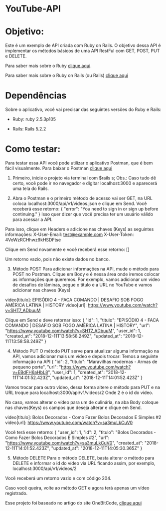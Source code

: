# YouTube-API

# Objetivo:
Este é um exemplo de API criada com Ruby on Rails.
O objetivo dessa API é implementar os métodos básicos de uma API RestFul com GET, POST, PUT e DELETE.

Para saber mais sobre o Ruby <a href="https://www.ruby-lang.org/en/" target="_blank">clique aqui</a>.

Para saber mais sobre o Ruby on Rails (ou Rails) <a href="https://rubyonrails.org/" target="_blank">clique aqui</a>

# Dependências
Sobre o aplicativo, você vai precisar das seguintes versões do Ruby e Rails:
- Ruby: ruby 2.5.3p105

- Rails: Rails 5.2.2

# Como testar:
Para testar essa API você pode utilizar o aplicativo Postman, que é bem fácil visualmente.
Para baixar o Postman <a href="https://www.getpostman.com/apps" target="_blank">clique aqui</a>

1. Primeiro, inicie o projeto via terminal com $rails s;
Obs.: Caso tudo dê certo, você pode ir no navegador e digitar localhost:3000 e aparecerá uma tela do Rails.

2. Abra o Postman e o primeiro método de acesso vai ser GET, na URL coloca localhost:3000/api/v1/videos.json e clique em Send.
Você receberá esse retorno:
{
    "error": "You need to sign in or sign up before continuing."
}
Isso quer dizer que você precisa ter um usuário válido para acessar a API.

Para isso, clique em Headers e adicione nas chaves (Keys) as seguintes informações:
X-User-Email: test@example.com
X-User-Token: 4VoWzRCHhwz9kHSDFtse

Clique em Send novamente e você receberá esse retorno:
[]

Um retorno vazio, pois não existe dados no banco.

3. Método POST
Para adicionar informações na API, mude o método para POST no Postman.
Clique em Body e é nessa área onde iremos colocar as informações que queremos.
Por exemplo, vamos adicionar um vídeo de desafios de lâminas, pegue o título e a URL no YouTube e vamos adicionar nas chaves (Keys)

video[titulo]: EPISÓDIO 4 - FACA COMANDO | DESAFIO SOB FOGO AMÉRICA LATINA | HISTORY
video[url]: https://www.youtube.com/watch?v=SHT7_ADbuuM

Clique em Send e deve retornar isso:
{
    "id": 1,
    "titulo": "EPISÓDIO 4 - FACA COMANDO | DESAFIO SOB FOGO AMÉRICA LATINA | HISTORY",
    "url": "https://www.youtube.com/watch?v=SHT7_ADbuuM",
    "user_id": 1,
    "created_at": "2018-12-11T13:58:58.249Z",
    "updated_at": "2018-12-11T13:58:58.249Z"
}

4. Método PUT
O método PUT serve para atualizar alguma informação na API, vamos adicionar mais um vídeo e depois trocar:
Temos a seguinte informação na API
{
    "id": 2,
    "titulo": "Maravilhas modernas - Armas de pequeno porte",
    "url": "https://www.youtube.com/watch?v=EBdFH6aHbL8",
    "user_id": 1,
    "created_at": "2018-12-11T14:01:52.423Z",
    "updated_at": "2018-12-11T14:01:52.423Z"
}

Vamos trocar para outro vídeo, dessa forma altere o método para PUT e na URL troque para localhost:3000/api/v1/videos/2
Onde 2 é o id do vídeo.

No caso, vamos alterar o vídeo para um de culinária, na aba Body coloque nas chaves(Keys) os campos que deseja alterar e clique em Send.

video[titulo]: Bolos Decorados - Como Fazer Bolos Decorados E Simples #2
video[url]: https://www.youtube.com/watch?v=sa3muLkCuV0

Você terá esse retorno:
{
    "user_id": 1,
    "id": 2,
    "titulo": "Bolos Decorados - Como Fazer Bolos Decorados E Simples #2",
    "url": "https://www.youtube.com/watch?v=sa3muLkCuV0",
    "created_at": "2018-12-11T14:01:52.423Z",
    "updated_at": "2018-12-11T14:05:30.365Z"
}

5. Método DELETE
Para o método DELETE, basta alterar o método para DELETE e informar o id do vídeo via URL ficando assim, por exemplo, localhost:3000/api/v1/videos/2

Você receberá um retorno vazio e com código 204.

Caso você queira, volte ao método GET e agora terá apenas um vídeo registrado.

Esse projeto foi baseado no artigo do site OneBitCode, <a href="https://onebitcode.com/api-completa-rails/" target="_blank">clique aqui</a> 


